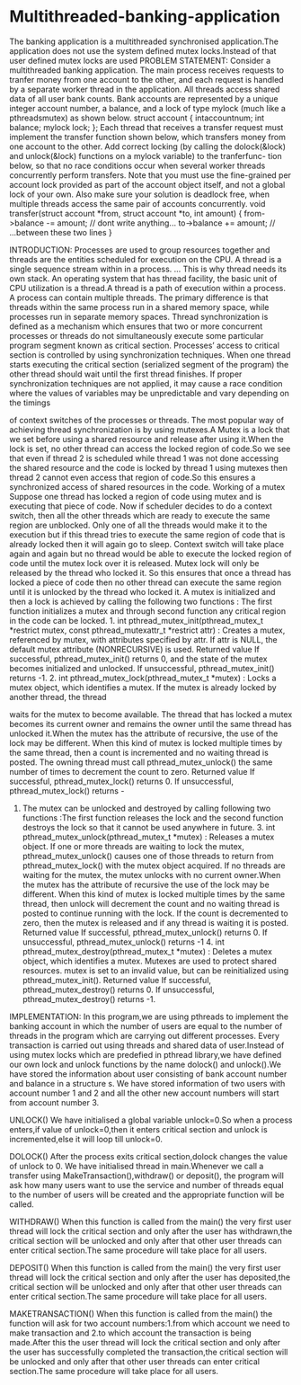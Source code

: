 # Multithreaded-banking-application
The banking application is a multithreaded synchronised application.The application does not use the system defined mutex locks.Instead of that user defined mutex locks are used 
PROBLEM STATEMENT:
Consider a multithreaded banking application. The main process receives
requests to tranfer money from one account to the other, and each request is
handled by a separate worker thread in the application. All threads access
shared data of all user bank counts. Bank accounts are represented by a unique
integer account number, a balance, and a lock of type mylock (much like a
pthreadsmutex) as shown below.
struct account { intaccountnum; int balance; mylock lock;
};
Each thread that receives a transfer request must implement the transfer
function shown below, which transfers money from one account to the other.
Add correct locking (by calling the dolock(&amp;lock) and unlock(&amp;lock) functions
on a mylock variable) to the tranferfunc- tion below, so that no race conditions
occur when several worker threads concurrently perform transfers. Note that
you must use the fine-grained per account lock provided as part of the account
object itself, and not a global lock of your own. Also make sure your solution is
deadlock free, when multiple threads access the same pair of accounts
concurrently.
void transfer(struct account *from, struct account *to, int amount) {
from-&gt;balance -= amount; // dont write anything... to-&gt;balance += amount; //
...between these two lines
}

INTRODUCTION:
Processes are used to group resources together and threads are the entities
scheduled for execution on the CPU. A thread is a single sequence stream
within in a process. ... This is why thread needs its own stack. An operating
system that has thread facility, the basic unit of CPU utilization is a thread.A
thread is a path of execution within a process. A process can contain multiple
threads. The primary difference is that threads within the same process run in a
shared memory space, while processes run in separate memory spaces.
Thread synchronization is defined as a mechanism which ensures that two or
more concurrent processes or threads do not simultaneously execute some
particular program segment known as critical section. Processes’ access to
critical section is controlled by using synchronization techniques. When one
thread starts executing the critical section (serialized segment of the program)
the other thread should wait until the first thread finishes. If proper
synchronization techniques are not applied, it may cause a race condition where
the values of variables may be unpredictable and vary depending on the timings

of context switches of the processes or threads. The most popular way of
achieving thread synchronization is by using mutexes.A Mutex is a lock that we
set before using a shared resource and release after using it.When the lock is set,
no other thread can access the locked region of code.So we see that even if
thread 2 is scheduled while thread 1 was not done accessing the shared resource
and the code is locked by thread 1 using mutexes then thread 2 cannot even
access that region of code.So this ensures a synchronized access of shared
resources in the code.
Working of a mutex
Suppose one thread has locked a region of code using mutex and is executing
that piece of code. Now if scheduler decides to do a context switch, then all the
other threads which are ready to execute the same region are unblocked. Only
one of all the threads would make it to the execution but if this thread tries to
execute the same region of code that is already locked then it will again go to
sleep. Context switch will take place again and again but no thread would be
able to execute the locked region of code until the mutex lock over it is released.
Mutex lock will only be released by the thread who locked it. So this ensures
that once a thread has locked a piece of code then no other thread can execute
the same region until it is unlocked by the thread who locked it.
A mutex is initialized and then a lock is achieved by calling the following two
functions : The first function initializes a mutex and through second function
any critical region in the code can be locked. 1. int
pthread_mutex_init(pthread_mutex_t *restrict mutex, const pthread_mutexattr_t
*restrict attr) : Creates a mutex, referenced by mutex, with attributes specified
by attr. If attr is NULL, the default mutex attribute (NONRECURSIVE) is used.
Returned value If successful, pthread_mutex_init() returns 0, and the state of the
mutex becomes initialized and unlocked. If unsuccessful, pthread_mutex_init()
returns -1. 2. int pthread_mutex_lock(pthread_mutex_t *mutex) : Locks a
mutex object, which identifies a mutex. If the mutex is already locked by
another thread, the thread

waits for the mutex to become available. The thread that has locked a mutex
becomes its current owner and remains the owner until the same thread has
unlocked it.When the mutex has the attribute of recursive, the use of the lock
may be different. When this kind of mutex is locked multiple times by the same
thread, then a count is incremented and no waiting thread is posted. The owning
thread must call pthread_mutex_unlock() the same number of times to
decrement the count to zero. Returned value If successful,
pthread_mutex_lock() returns 0. If unsuccessful, pthread_mutex_lock() returns -
1. The mutex can be unlocked and destroyed by calling following two functions
:The first function releases the lock and the second function destroys the lock so
that it cannot be used anywhere in future. 3. int
pthread_mutex_unlock(pthread_mutex_t *mutex) : Releases a mutex object. If
one or more threads are waiting to lock the mutex, pthread_mutex_unlock()
causes one of those threads to return from pthread_mutex_lock() with the mutex
object acquired. If no threads are waiting for the mutex, the mutex unlocks with
no current owner.When the mutex has the attribute of recursive the use of the
lock may be different. When this kind of mutex is locked multiple times by the
same thread, then unlock will decrement the count and no waiting thread is
posted to continue running with the lock. If the count is decremented to zero,
then the mutex is released and if any thread is waiting it is posted. Returned
value If successful, pthread_mutex_unlock() returns 0. If unsuccessful,
pthread_mutex_unlock() returns -1 4. int
pthread_mutex_destroy(pthread_mutex_t *mutex) : Deletes a mutex object,
which identifies a mutex. Mutexes are used to protect shared resources. mutex is
set to an invalid value, but can be reinitialized using pthread_mutex_init().
Returned value If successful, pthread_mutex_destroy() returns 0. If
unsuccessful, pthread_mutex_destroy() returns -1.

IMPLEMENTATION:
In this program,we are using pthreads to implement the banking account in
which the number of users are equal to the number of threads in the program
which are carrying out different processes. Every transaction is carried out using
threads and shared data of user.Instead of using mutex locks which are
predefied in pthread library,we have defined our own lock and unlock functions
by the name dolock() and unlock().We have stored the information about user
consisting of bank account number and balance in a structure s.
We have stored information of two users with account number 1 and 2 and all
the other new account numbers will start from account number 3.

UNLOCK()
We have initialised a global variable unlock=0.So when a process enters,if
value of unlock=0,then it enters critical section and unlock is incremented,else it
will loop till unlock=0.

DOLOCK()
After the process exits critical section,dolock changes the value of unlock to 0.
We have initialised thread in main.Whenever we call a transfer using
MakeTransaction(),withdraw() or deposit(), the program will ask how many
users want to use the service and number of threads equal to the number of
users will be created and the appropriate function will be called.

WITHDRAW()
When this function is called from the main() the very first user thread will lock
the critical section and only after the user has withdrawn,the critical section will
be unlocked and only after that other user threads can enter critical section.The
same procedure will take place for all users.

DEPOSIT()
When this function is called from the main() the very first user thread will lock
the critical section and only after the user has deposited,the critical section will
be unlocked and only after that other user threads can enter critical section.The
same procedure will take place for all users.

MAKETRANSACTION()
When this function is called from the main() the function will ask for two
account numbers:1.from which account we need to make transaction and 2.to
which account the transaction is being made.After this the user thread will lock
the critical section and only after the user has successfully completed the
transaction,the critical section will be unlocked and only after that other user
threads can enter critical section.The same procedure will take place for all
users.
